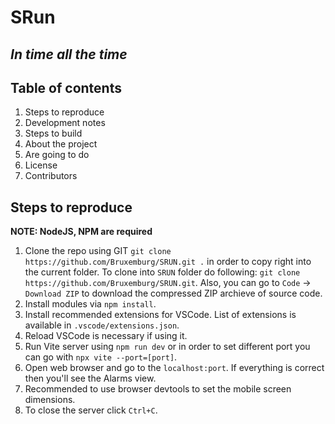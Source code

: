 # SRun

## **_In time all the time_**

## Table of contents

1. Steps to reproduce
1. Development notes
1. Steps to build
1. About the project
1. Are going to do
1. License
1. Contributors

## Steps to reproduce

**NOTE: NodeJS, NPM are required**

1. Clone the repo using GIT `git clone https://github.com/Bruxemburg/SRUN.git .` in order to copy right into the current folder. To clone into `SRUN` folder do following: `git clone https://github.com/Bruxemburg/SRUN.git`. Also, you can go to `Code` -> `Download ZIP` to download the compressed ZIP archieve of source code.
1. Install modules via `npm install`.
1. Install recommended extensions for VSCode. List of extensions is available in `.vscode/extensions.json`.
1. Reload VSCode is necessary if using it.
1. Run Vite server using `npm run dev` or in order to set different port you can go with `npx vite --port=[port]`.
1. Open web browser and go to the `localhost:port`. If everything is correct then you'll see the Alarms view.
1. Recommended to use browser devtools to set the mobile screen dimensions.
1. To close the server click `Ctrl+C`.
